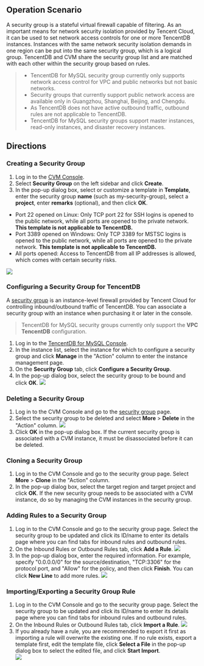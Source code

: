 ## Operation Scenario
A security group is a stateful virtual firewall capable of filtering. As an important means for network security isolation provided by Tencent Cloud, it can be used to set network access controls for one or more TencentDB instances. Instances with the same network security isolation demands in one region can be put into the same security group, which is a logical group. TencentDB and CVM share the security group list and are matched with each other within the security group based on rules. 


>- TencentDB for MySQL security group currently only supports network access control for VPC and public networks but not basic networks.
> - Security groups that currently support public network access are available only in Guangzhou, Shanghai, Beijing, and Chengdu.
> - As TencentDB does not have active outbound traffic, outbound rules are not applicable to TencentDB.
> - TencentDB for MySQL security groups support master instances, read-only instances, and disaster recovery instances.


## Directions
### Creating a Security Group
1. Log in to the [CVM Console](https://console.cloud.tencent.com/cvm/securitygroup).
2. Select **Security Group** on the left sidebar and click **Create**.
3. In the pop-up dialog box, select or customize a template in **Template**, enter the security group **name** (such as my-security-group), select a **project**, enter **remarks** (optional), and then click **OK**.
>
 - Port 22 opened on Linux: Only TCP port 22 for SSH logins is opened to the public network, while all ports are opened to the private network. **This template is not applicable to TencentDB.**
 - Port 3389 opened on Windows: Only TCP 3389 for MSTSC logins is opened to the public network, while all ports are opened to the private network. **This template is not applicable to TencentDB.**
 - All ports opened: Access to TencentDB from all IP addresses is allowed, which comes with certain security risks.
>
![](https://main.qcloudimg.com/raw/5ff13000731c0ccf9904dda884df7478.png)

### Configuring a Security Group for TencentDB
A [security group](https://intl.cloud.tencent.com/document/product/213/12452) is an instance-level firewall provided by Tencent Cloud for controlling inbound/outbound traffic of TencentDB. You can associate a security group with an instance when purchasing it or later in the console.

>TencentDB for MySQL security groups currently only support the **VPC TencentDB** configuration.

1. Log in to the [TencentDB for MySQL Console](https://console.cloud.tencent.com/cdb).
2. In the instance list, select the instance for which to configure a security group and click **Manage** in the "Action" column to enter the instance management page.
3. On the **Security Group** tab, click **Configure a Security Group**.
4. In the pop-up dialog box, select the security group to be bound and click **OK**. 
![](https://main.qcloudimg.com/raw/b836f83d5a20b91e588a4d4b3528f263.png)

### Deleting a Security Group
1. Log in to the CVM Console and go to the [security group](https://console.cloud.tencent.com/cvm/securitygroup) page.
2. Select the security group to be deleted and select **More** > **Delete** in the "Action" column.
![](https://main.qcloudimg.com/raw/708d17dcd00d6ce4db06821f33cdaf7f.png)
3. Click **OK** in the pop-up dialog box. If the current security group is associated with a CVM instance, it must be disassociated before it can be deleted.

### Cloning a Security Group
1. Log in to the CVM Console and go to the security group page. Select **More** > **Clone** in the "Action" column.
2. In the pop-up dialog box, select the target region and target project and click **OK**. If the new security group needs to be associated with a CVM instance, do so by managing the CVM instances in the security group.

### Adding Rules to a Security Group
1. Log in to the CVM Console and go to the security group page. Select the security group to be updated and click its ID/name to enter its details page where you can find tabs for inbound rules and outbound rules.
2. On the Inbound Rules or Outbound Rules tab, click **Add a Rule**.
![](https://main.qcloudimg.com/raw/73b31badbb00c384461e54566a90357f.png)
3. In the pop-up dialog box, enter the required information. For example, specify "0.0.0.0/0" for the source/destination, "TCP:3306" for the protocol port, and "Allow" for the policy, and then click **Finish**. You can click **New Line** to add more rules.
![](https://main.qcloudimg.com/raw/0efea06b87cb9f6d25a615c61acdf675.png)

### Importing/Exporting a Security Group Rule
1. Log in to the CVM Console and go to the security group page. Select the security group to be updated and click its ID/name to enter its details page where you can find tabs for inbound rules and outbound rules.
2. On the Inbound Rules or Outbound Rules tab, click **Import a Rule**.
![](https://main.qcloudimg.com/raw/3a7e52796c1b9a66295f557c694998ae.png)
3. If you already have a rule, you are recommended to export it first as importing a rule will overwrite the existing one. If no rule exists, export a template first, edit the template file, click **Select a File** in the pop-up dialog box to select the edited file, and click **Start Import**.	
![](https://main.qcloudimg.com/raw/98ecb63181c1357afc4b29b5ca9b87e3.png)


